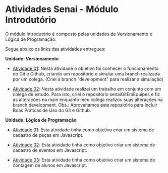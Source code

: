 # Atividades Senai - Módulo Introdutório

O módulo introdutório é composto pelas unidades de Versionamento e Lógica de Programação.

Segue abaixo os links das atividades entregues:

**Unidade: Versionamento**

* [Atividade 01](https://github.com/jessicagrimaldi/senaiBackEnd/tree/development): Nesta atividade o objetivo foi conhecer o funcionamento do Git e Github, criando um repositório e simular uma branch realizada por um colega. (Criei a branch "development" para realizar a simulação)

* [Atividade 02](https://github.com/jessicagrimaldi/senaiGitEmEquipes): Nesta atividade realizei um trabalho em conjunto com um colega de estudo. Para isto, criei o repositório senaiGitEmEquipes e fiz as alterações na main enquanto meu colega realizou suas alterações na branch development. Obs.: Aproveitamos este repositório para incluir Boas Práticas de Uso do Git e Github.

**Unidade: Lógica de Programação**

* [Atividade    01](https://github.com/jessicagrimaldi/senaiLogicaProgER): Esta atividade tinha como objetivo criar um sistema de cadastro de peças em Javascript.

* [Atividade    02](https://github.com/jessicagrimaldi/senaiLogicaProg): Esta atividade tinha como objetivo criar um sistema de cadastro de eventos em Javascript.

* [Atividade    03](https://github.com/jessicagrimaldi/senaiLogicaProgER02): Esta atividade tinha como objetivo criar um sistema de contagem de alunos em Javascript.
